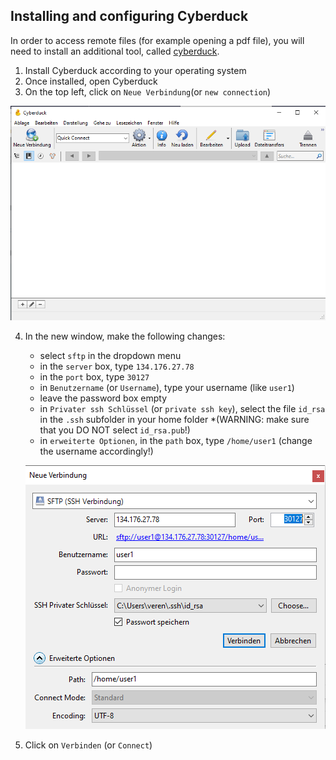 ## Installing and configuring Cyberduck

In order to access remote files (for example opening a pdf file), you will need to install an additional tool, called [cyberduck](https://cyberduck.io/).

1. Install Cyberduck according to your operating system
2. Once installed, open Cyberduck
3. On the top left, click on `Neue Verbindung`(or `new connection`)

![new connection](./cyberduck1.png)

4. In the new window, make the following changes:
   * select `sftp` in the dropdown menu
   * in the `server` box, type `134.176.27.78`
   * in the `port` box, type `30127`
   * in `Benutzername` (or `Username`), type your username (like `user1`)
   * leave the password box empty
   * in `Privater ssh Schlüssel` (or `private ssh key`), select the file `id_rsa` in the `.ssh` subfolder in your home folder *(WARNING: make sure that you DO NOT select `id_rsa.pub`!)
   * in `erweiterte Optionen`, in the `path` box, type `/home/user1` (change the username accordingly!)

   ![new connection 2](./cyberduck2.png)

5. Click on `Verbinden` (or `Connect`)